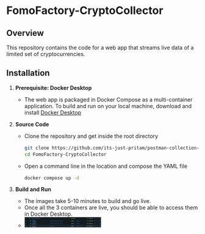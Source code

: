 # FomoFactory-CryptoCollector

## Overview
This repository contains the code for a web app that streams live data of a limited set of cryptocurrencies.

## Installation

1. **Prerequisite: Docker Desktop**
   
    - The web app is packaged in Docker Compose as a multi-container application. To build and run on your local machine, download and install [Docker Desktop](https://www.docker.com/products/docker-desktop/)

3. **Source Code**
    
    - Clone the repository and get inside the root directory
      ```sh
      git clone https://github.com/its-just-pritam/postman-collection-exporter.git
      cd FomoFactory-CryptoCollector
      ```
    
    - Open a command line in the location and compose the YAML file
      ```sh
      docker compose up -d
      ```

4. **Build and Run**

   - The images take 5-10 minutes to build and go live.
   - Once all the 3 containers are live, you should be able to access them in Docker Desktop.
   - <img src="readme-assets/dcoker-containers.png" alt="Docker Desktop" width="200"/>
